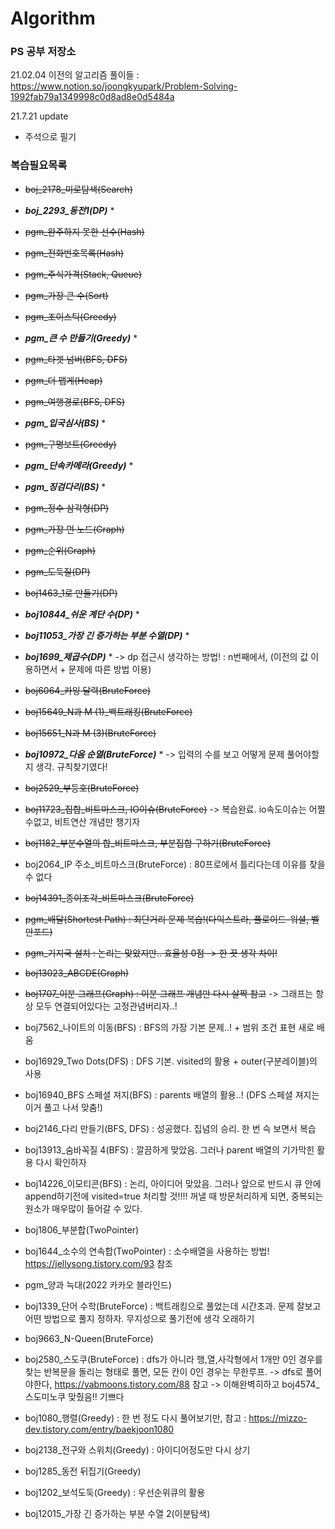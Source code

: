 # Algorithm
### PS 공부 저장소

21.02.04 이전의 알고리즘 풀이들 : https://www.notion.so/joongkyupark/Problem-Solving-1992fab79a1349998c0d8ad8e0d5484a

21.7.21 update
- 주석으로 필기

### 복습필요목록
+ ~~boj_2178_미로탐색(Search)~~
+ ___boj_2293_동전1(DP)___ *
+ ~~pgm_완주하지 못한 선수(Hash)~~
+ ~~pgm_전화번호목록(Hash)~~
+ ~~pgm_주식가격(Stack, Queue)~~
+ ~~pgm_가장 큰 수(Sort)~~
+ ~~pgm_조이스틱(Greedy)~~
+ ___pgm_큰 수 만들기(Greedy)___ *
+ ~~pgm_타겟 넘버(BFS, DFS)~~
+ ~~pgm_더 맵게(Heap)~~
+ ~~pgm_여행경로(BFS, DFS)~~
+ ___pgm_입국심사(BS)___ *
+ ~~pgm_구명보트(Greedy)~~
+ ___pgm_단속카메라(Greedy)___ *
+ ___pgm_징검다리(BS)___ *
+ ~~pgm_정수 삼각형(DP)~~
+ ~~pgm_가장 먼 노드(Graph)~~
+ ~~pgm_순위(Graph)~~

+ ~~pgm_도둑질(DP)~~
+ ~~boj1463_1로 만들기(DP)~~
+ ___boj10844_쉬운 계단 수(DP)___ *
+ ___boj11053_가장 긴 증가하는 부분 수열(DP)___ *
+ ___boj1699_제곱수(DP)___ * -> dp 접근시 생각하는 방법! : n번째에서, (이전의 값 이용하면서 + 문제에 따른 방법 이용)

+ ~~boj6064_카잉 달력(BruteForce)~~
+ ~~boj15649_N과 M (1)_백트래킹(BruteForce)~~
+ ~~boj15651_N과 M (3)(BruteForce)~~
+ ___boj10972_다음 순열(BruteForce)___ * -> 입력의 수를 보고 어떻게 문제 풀어야할지 생각. 규칙찾기였다!
+ ~~boj2529_부등호(BruteForce)~~

+ ~~boj11723_집합_비트마스크, IO이슈(BruteForce)~~ ->  복습완료. io속도이슈는 어쩔수없고, 비트연산 개념만 챙기자
+ ~~boj1182_부분수열의 합_비트마스크, 부분집합 구하기(BruteForce)~~
+ boj2064_IP 주소_비트마스크(BruteForce) : 80프로에서 틀리다는데 이유를 찾을 수 없다
+ ~~boj14391_종이조각_비트마스크(BruteForce)~~

+ ~~pgm_배달(Shortest Path) : 최단거리 문제 복습!(다익스트라, 플로이드-워셜, 벨만포드)~~
+ ~~pgm_기지국 설치 : 논리는 맞았지만.. 효율성 0점 -> 한 끗 생각 차이!~~

+ ~~boj13023_ABCDE(Graph)~~
+ ~~boj1707_이분 그래프(Graph) : 이분 그래프 개념만 다시 살짝 참고~~
-> 그래프는 항상 모두 연결되어있다는 고정관념버리자..!

+ boj7562_나이트의 이동(BFS) : BFS의 가장 기본 문제..! + 범위 조건 표현 새로 배움
+ boj16929_Two Dots(DFS) : DFS 기본. visited의 활용 + outer(구분레이블)의 사용
+ boj16940_BFS 스페셜 져지(BFS) : parents 배열의 활용..! (DFS 스페셜 져지는 이거 풀고 나서 맞춤!)
+ boj2146_다리 만들기(BFS, DFS) : 성공했다. 집념의 승리. 한 번 슥 보면서 복습
+ boj13913_숨바꼭질 4(BFS) : 깔끔하게 맞았음. 그러나 parent 배열의 기가막힌 활용 다시 확인하자
+ boj14226_이모티콘(BFS) : 논리, 아이디어 맞았음. 그러나 앞으로 반드시 큐 안에 append하기전에 visited=true 처리할 것!!!! 꺼낼 때 방문처리하게 되면, 중복되는 원소가 매우많이 들어갈 수 있다.  

+ boj1806_부분합(TwoPointer)
+ boj1644_소수의 연속합(TwoPointer) : 소수배열을 사용하는 방법! https://jellysong.tistory.com/93 참조
+ pgm_양과 늑대(2022 카카오 블라인드)

+ boj1339_단어 수학(BruteForce) : 백트래킹으로 풀었는데 시간초과. 문제 잘보고 어떤 방법으로 풀지 정하자. 무지성으로 풀기전에 생각 오래하기
+ boj9663_N-Queen(BruteForce)
+ boj2580_스도쿠(BruteForce) : dfs가 아니라 행,열,사각형에서 1개만 0인 경우를 찾는 반복문을 돌리는 형태로 풀면, 모든 칸이 0인 경우는 무한루프. -> dfs로 풀어야한다, https://yabmoons.tistory.com/88 참고
-> 이해완벽히하고 boj4574_스도미노쿠 맞췄음!! 기쁘다

+ boj1080_행렬(Greedy) : 한 번 정도 다시 풀어보기만, 
참고 : https://mizzo-dev.tistory.com/entry/baekjoon1080
+ boj2138_전구와 스위치(Greedy) : 아이디어정도만 다시 상기
+ boj1285_동전 뒤집기(Greedy)
+ boj1202_보석도둑(Greedy) : 우선순위큐의 활용
+ boj12015_가장 긴 증가하는 부분 수열 2(이분탐색)

